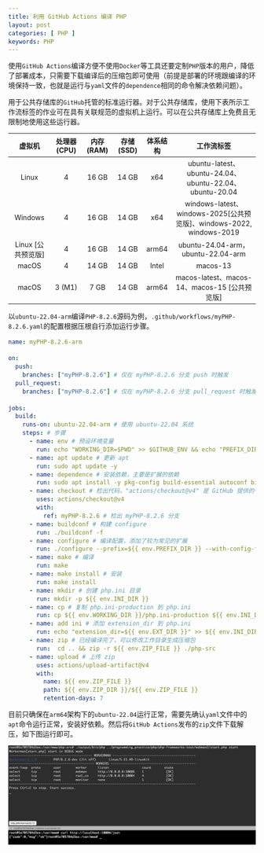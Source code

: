 ```yaml
---
title: 利用 GitHub Actions 编译 PHP
layout: post
categories: [ PHP ]
keywords: PHP
---
```


使用`GitHub Actions`编译方便不使用`Docker`等工具还要定制`PHP`版本的用户，降低了部署成本，只需要下载编译后的压缩包即可使用（前提是部署的环境跟编译的环境保持一致，也就是运行与`yaml`文件的`dependence`相同的命令解决依赖问题）。

用于公共存储库的`GitHub`托管的标准运行器。对于公共存储库，使用下表所示工作流标签的作业可在具有关联规范的虚拟机上运行。可以在公共存储库上免费且无限制地使用这些运行器。

|      虚拟机	      | 处理器 (CPU) | 内存 (RAM) | 存储 (SSD) |  体系结构   |                              工作流标签                              |
|:--------------:|:---------:|:--------:|:--------:|:-------:|:---------------------------------------------------------------:|
|     Linux	     |    4	     | 	16 GB	  | 	14 GB	  |  	x64	  |     	ubuntu-latest、ubuntu-24.04、ubuntu-22.04、ubuntu-20.04	      |
|    Windows	    |    	4	    | 	16 GB	  | 	14 GB	  |  	x64	  | 	windows-latest、windows-2025[公共预览版]、windows-2022, windows-2019	 |
| Linux [公共预览版]	 |    	4	    | 	16 GB	  | 	14 GB	  | 	arm64	 |               	ubuntu-24.04-arm，ubuntu-22.04-arm	               |
|     macOS	     |    	4	    | 	14 GB	  | 	14 GB	  | 	Intel	 |                           	macos-13	                            |
|     macOS	     | 	3 (M1)	  |  	7 GB	  | 	14 GB	  | 	arm64	 |            	macos-latest、macos-14、macos-15 [公共预览版]	             |

以`ubuntu-22.04-arm`编译`PHP-8.2.6`源码为例，`.github/workflows/myPHP-8.2.6.yaml`的配置根据压根自行添加运行步骤。

```yaml
name: myPHP-8.2.6-arm

on:
  push:
    branches: ["myPHP-8.2.6"] # 仅在 myPHP-8.2.6 分支 push 时触发
  pull_request:
    branches: ["myPHP-8.2.6"] # 仅在 myPHP-8.2.6 分支 pull_request 时触发

jobs:
  build:
    runs-on: ubuntu-22.04-arm # 使用 ubuntu-22.04 系统
    steps: # 步骤
      - name: env # 预设环境变量
        run: echo "WORKING_DIR=$PWD" >> $GITHUB_ENV && echo "PREFIX_DIR=$PWD/output" >> $GITHUB_ENV && echo "INI_DIR=$PWD/output/ini" >> $GITHUB_ENV && echo "EXT_DIR=$PWD/'output/bin/php-config --extension-dir'" >> $GITHUB_ENV && TMP_ZIP_DIR=`realpath $PWD/..` && echo "ZIP_DIR=$TMP_ZIP_DIR" >> $GITHUB_ENV && ZIP_FILE="php-8.2.6-ubuntu-22.04-arm64-`date '+%Y-%m-%d.%H-%M-%S'`.zip" && echo "ZIP_FILE=$ZIP_FILE" >> $GITHUB_ENV
      - name: apt update # 更新 apt
        run: sudo apt update -y
      - name: dependence # 安装依赖，主要是扩展的依赖
        run: sudo apt install -y pkg-config build-essential autoconf bison re2c libxml2-dev libsqlite3-dev openssl libcurl4 libbz2-dev libavif-dev libfreetype6-dev libfreetype6 libgmp3-dev libwebp-dev libzip-dev libjpeg-dev libsystemd-dev libcurl-ocaml-dev libonig-dev libedit-dev libsnmp-dev libxslt1-dev libzip-dev libpq-dev libpq5
      - name: checkout # 检出代码，"actions/checkout@v4" 是 GitHub 提供的一个 action，用于检出代码
        uses: actions/checkout@v4
        with:
          ref: myPHP-8.2.6 # 检出 myPHP-8.2.6 分支
      - name: buildconf # 构建 configure
        run: ./buildconf -f
      - name: configure # 编译配置，添加了较为常见的扩展
        run: ./configure --prefix=${{ env.PREFIX_DIR }} --with-config-file-path=${{ env.INI_DIR }} --enable-embed --enable-fpm --enable-phpdbg --enable-debug --enable-bcmath --enable-calendar --enable-exif --enable-gd --enable-intl --enable-mbstring --enable-pcntl --enable-shmop --enable-soap --enable-sockets --enable-sysvmsg --enable-sysvshm --enable-mysqlnd --enable-phar --enable-filter --enable-iconv --with-fpm-user=www-data --with-fpm-group=www-data --with-fpm-systemd --with-openssl --with-zlib --with-bz2 --with-curl --with-ffi --with-avif --with-webp --with-jpeg --with-freetype --with-gettext --with-gmp --with-mysqli --with-pdo-mysql --with-pdo-pgsql --with-pgsql --with-libedit --with-readline --with-snmp --with-xsl --with-zip --with-pear --with-openssl-dir=/usr/include/openssl
      - name: make # 编译
        run: make
      - name: make install # 安装
        run: make install
      - name: mkdir # 创建 php.ini 目录
        run: mkdir -p ${{ env.INI_DIR }}
      - name: cp # 复制 php.ini-production 到 php.ini
        run: cp ${{ env.WORKING_DIR }}/php.ini-production ${{ env.INI_DIR }}/php.ini
      - name: add ini # 添加 extension_dir 到 php.ini
        run: echo "extension_dir=${{ env.EXT_DIR }}" >> ${{ env.INI_DIR }}/php.ini
      - name: zip # 已经编译完了，可以修改工作目录生成压缩包
        run:  cd .. && zip -r ${{ env.ZIP_FILE }} ./php-src
      - name: upload # 上传 zip
        uses: actions/upload-artifact@v4
        with:
          name: ${{ env.ZIP_FILE }}
          path: ${{ env.ZIP_DIR }}/${{ env.ZIP_FILE }}
          retention-days: 7
```

目前只确保在`arm64`架构下的`ubuntu-22.04`运行正常，需要先确认`yaml`文件中的`apt`命令运行正常，安装好依赖。然后将`GitHub Actions`发布的`zip`文件下载解压，如下图运行即可。

![github_action](/assets/images/2025/0225/github_actions.png)
